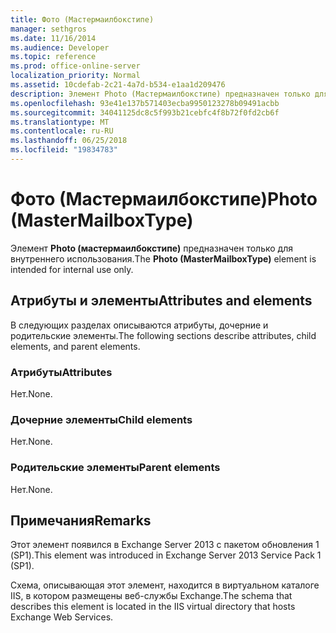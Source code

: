 ```yaml
---
title: Фото (Мастермаилбокстипе)
manager: sethgros
ms.date: 11/16/2014
ms.audience: Developer
ms.topic: reference
ms.prod: office-online-server
localization_priority: Normal
ms.assetid: 10cdefab-2c21-4a7d-b534-e1aa1d209476
description: Элемент Photo (Мастермаилбокстипе) предназначен только для внутреннего использования.
ms.openlocfilehash: 93e41e137b571403ecba9950123278b09491acbb
ms.sourcegitcommit: 34041125dc8c5f993b21cebfc4f8b72f0fd2cb6f
ms.translationtype: MT
ms.contentlocale: ru-RU
ms.lasthandoff: 06/25/2018
ms.locfileid: "19834783"
---
```

# <a name="photo-mastermailboxtype"></a><span data-ttu-id="2f46c-103">Фото (Мастермаилбокстипе)</span><span class="sxs-lookup"><span data-stu-id="2f46c-103">Photo (MasterMailboxType)</span></span>

<span data-ttu-id="2f46c-104">Элемент **Photo (мастермаилбокстипе)** предназначен только для внутреннего использования.</span><span class="sxs-lookup"><span data-stu-id="2f46c-104">The **Photo (MasterMailboxType)** element is intended for internal use only.</span></span> 

## <a name="attributes-and-elements"></a><span data-ttu-id="2f46c-105">Атрибуты и элементы</span><span class="sxs-lookup"><span data-stu-id="2f46c-105">Attributes and elements</span></span>

<span data-ttu-id="2f46c-106">В следующих разделах описываются атрибуты, дочерние и родительские элементы.</span><span class="sxs-lookup"><span data-stu-id="2f46c-106">The following sections describe attributes, child elements, and parent elements.</span></span>
  
### <a name="attributes"></a><span data-ttu-id="2f46c-107">Атрибуты</span><span class="sxs-lookup"><span data-stu-id="2f46c-107">Attributes</span></span>

<span data-ttu-id="2f46c-108">Нет.</span><span class="sxs-lookup"><span data-stu-id="2f46c-108">None.</span></span>
  
### <a name="child-elements"></a><span data-ttu-id="2f46c-109">Дочерние элементы</span><span class="sxs-lookup"><span data-stu-id="2f46c-109">Child elements</span></span>

<span data-ttu-id="2f46c-110">Нет.</span><span class="sxs-lookup"><span data-stu-id="2f46c-110">None.</span></span>
  
### <a name="parent-elements"></a><span data-ttu-id="2f46c-111">Родительские элементы</span><span class="sxs-lookup"><span data-stu-id="2f46c-111">Parent elements</span></span>

<span data-ttu-id="2f46c-112">Нет.</span><span class="sxs-lookup"><span data-stu-id="2f46c-112">None.</span></span>
  
## <a name="remarks"></a><span data-ttu-id="2f46c-113">Примечания</span><span class="sxs-lookup"><span data-stu-id="2f46c-113">Remarks</span></span>

<span data-ttu-id="2f46c-114">Этот элемент появился в Exchange Server 2013 с пакетом обновления 1 (SP1).</span><span class="sxs-lookup"><span data-stu-id="2f46c-114">This element was introduced in Exchange Server 2013 Service Pack 1 (SP1).</span></span>
  
<span data-ttu-id="2f46c-115">Схема, описывающая этот элемент, находится в виртуальном каталоге IIS, в котором размещены веб-службы Exchange.</span><span class="sxs-lookup"><span data-stu-id="2f46c-115">The schema that describes this element is located in the IIS virtual directory that hosts Exchange Web Services.</span></span>
  

